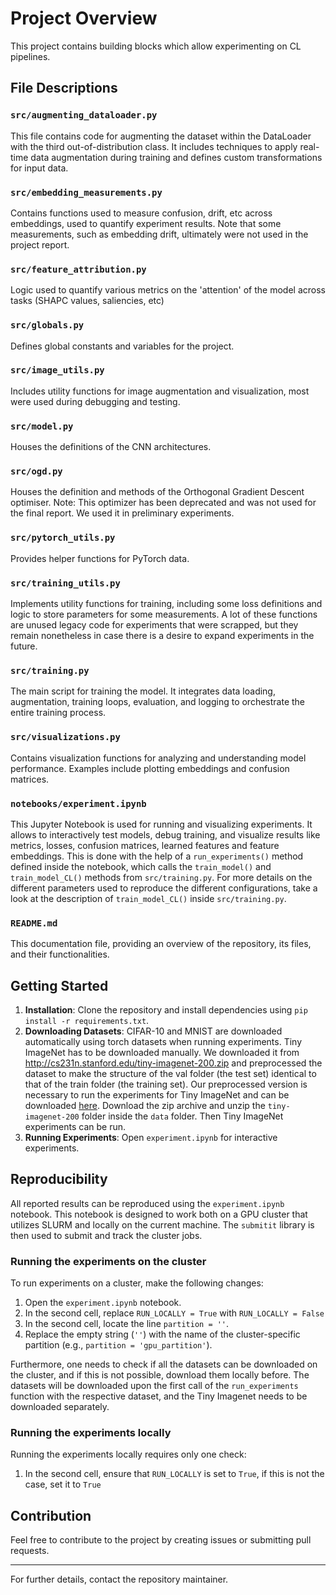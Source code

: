 # Project Overview

This project contains building blocks which allow experimenting on CL pipelines.

## File Descriptions

### `src/augmenting_dataloader.py`
This file contains code for augmenting the dataset within the DataLoader with the third out-of-distribution class. It includes techniques to apply real-time data augmentation during training and defines custom transformations for input data.

### `src/embedding_measurements.py`
Contains functions used to measure confusion, drift, etc across embeddings, used to quantify experiment results. Note that some measurements, such as embedding drift, ultimately were not used in the project report.

### `src/feature_attribution.py`
Logic used to quantify various metrics on the 'attention' of the model across tasks (SHAPC values, saliencies, etc)

### `src/globals.py`
Defines global constants and variables for the project.

### `src/image_utils.py`
Includes utility functions for image augmentation and visualization, most were used during debugging and testing.

### `src/model.py`
Houses the definitions of the CNN architectures.

### `src/ogd.py`
Houses the definition and methods of the Orthogonal Gradient Descent optimiser. Note: This optimizer has been deprecated and was not used for the final report. We used it in preliminary experiments.

### `src/pytorch_utils.py`
Provides helper functions for PyTorch data.

### `src/training_utils.py`
Implements utility functions for training, including some loss definitions and logic to store parameters for some measurements. A lot of these functions are unused legacy code for experiments that were scrapped, but they remain nonetheless in case there is a desire to expand experiments in the future.

### `src/training.py`
The main script for training the model. It integrates data loading, augmentation, training loops, evaluation, and logging to orchestrate the entire training process.

### `src/visualizations.py`
Contains visualization functions for analyzing and understanding model performance. Examples include plotting embeddings and confusion matrices.

### `notebooks/experiment.ipynb`
This Jupyter Notebook is used for running and visualizing experiments. It allows to interactively test models, debug training, and visualize results like metrics, losses, confusion matrices, learned features and feature embeddings. This is done with the help of a `run_experiments()` method defined inside the notebook, which calls the `train_model()` and `train_model_CL()` methods from `src/training.py`. For more details on the different parameters used to reproduce the different configurations, take a look at the description of `train_model_CL()` inside `src/training.py`.

### `README.md`
This documentation file, providing an overview of the repository, its files, and their functionalities.

## Getting Started

1. **Installation**: Clone the repository and install dependencies using `pip install -r requirements.txt`.
2. **Downloading Datasets**: CIFAR-10 and MNIST are downloaded automatically using torch datasets when running experiments. Tiny ImageNet has to be downloaded manually. We downloaded it from http://cs231n.stanford.edu/tiny-imagenet-200.zip and preprocessed the dataset to make the structure of the val folder (the test set) identical to that of the train folder (the training set). Our preprocessed version is necessary to run the experiments for Tiny ImageNet and can be downloaded [here](https://drive.google.com/file/d/1hiQk0v9Nc0XhsLKrxGy91QvmAWJ2wp2O/view?usp=sharing). Download the zip archive and unzip the `tiny-imagenet-200` folder inside the `data` folder. Then Tiny ImageNet experiments can be run.
3. **Running Experiments**: Open `experiment.ipynb` for interactive experiments.

## Reproducibility

All reported results can be reproduced using the `experiment.ipynb` notebook. This notebook is designed to work both on a GPU cluster that utilizes SLURM and locally on the current machine. The `submitit` library is then used to submit and track the cluster jobs.

### Running the experiments on the cluster

To run experiments on a cluster, make the following changes:

1. Open the `experiment.ipynb` notebook.
2. In the second cell, replace `RUN_LOCALLY = True` with `RUN_LOCALLY = False`
3. In the second cell, locate the line `partition = ''`.
4. Replace the empty string (`''`) with the name of the cluster-specific partition (e.g., `partition = 'gpu_partition'`).

Furthermore, one needs to check if all the datasets can be downloaded on the cluster, and if this is not possible, download them locally before. The datasets will be downloaded upon the first call of the `run_experiments` function with the respective dataset, and the Tiny Imagenet needs to be downloaded separately.

### Running the experiments locally

Running the experiments locally requires only one check:

1. In the second cell, ensure that `RUN_LOCALLY` is set to `True`, if this is not the case, set it to `True`

## Contribution
Feel free to contribute to the project by creating issues or submitting pull requests.

---

For further details, contact the repository maintainer.
